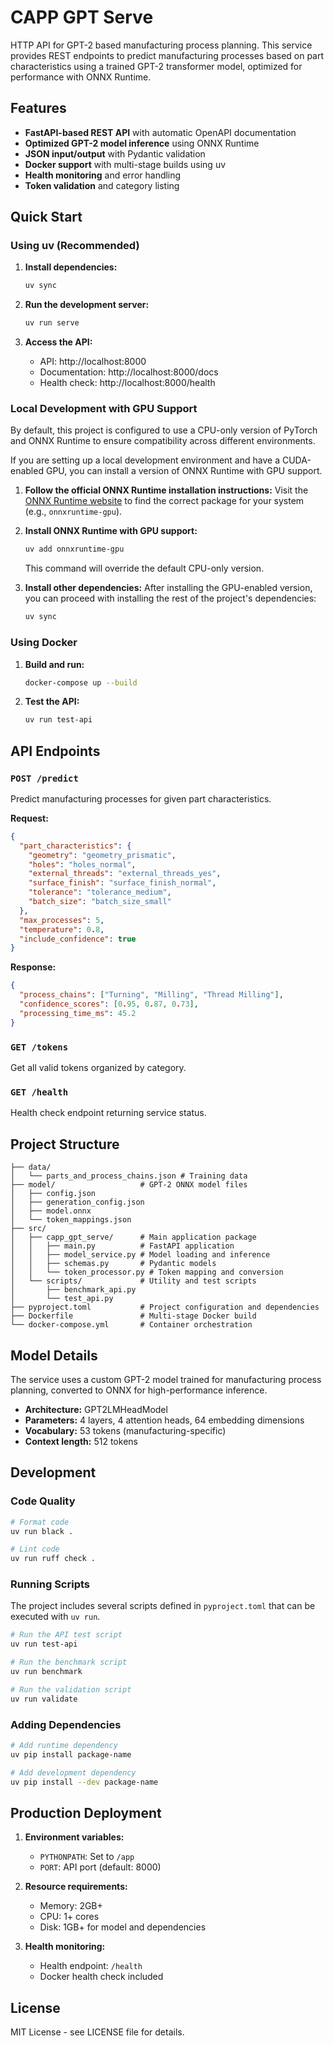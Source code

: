 # CAPP GPT Serve

HTTP API for GPT-2 based manufacturing process planning. This service provides REST endpoints to predict manufacturing processes based on part characteristics using a trained GPT-2 transformer model, optimized for performance with ONNX Runtime.

## Features

- **FastAPI-based REST API** with automatic OpenAPI documentation
- **Optimized GPT-2 model inference** using ONNX Runtime
- **JSON input/output** with Pydantic validation
- **Docker support** with multi-stage builds using uv
- **Health monitoring** and error handling
- **Token validation** and category listing

## Quick Start

### Using uv (Recommended)

1. **Install dependencies:**
   ```bash
   uv sync
   ```

2. **Run the development server:**
   ```bash
   uv run serve
   ```

3. **Access the API:**
   - API: http://localhost:8000
   - Documentation: http://localhost:8000/docs
   - Health check: http://localhost:8000/health

### Local Development with GPU Support

By default, this project is configured to use a CPU-only version of PyTorch and ONNX Runtime to ensure compatibility across different environments.

If you are setting up a local development environment and have a CUDA-enabled GPU, you can install a version of ONNX Runtime with GPU support.

1.  **Follow the official ONNX Runtime installation instructions:** Visit the [ONNX Runtime website](https://onnxruntime.ai/docs/install/) to find the correct package for your system (e.g., `onnxruntime-gpu`).

2.  **Install ONNX Runtime with GPU support:**
    ```bash
    uv add onnxruntime-gpu
    ```
    This command will override the default CPU-only version.

3.  **Install other dependencies:** After installing the GPU-enabled version, you can proceed with installing the rest of the project's dependencies:
    ```bash
    uv sync
    ```

### Using Docker

1. **Build and run:**
   ```bash
   docker-compose up --build
   ```

2. **Test the API:**
   ```bash
   uv run test-api
   ```

## API Endpoints

### `POST /predict`
Predict manufacturing processes for given part characteristics.

**Request:**
```json
{
  "part_characteristics": {
    "geometry": "geometry_prismatic",
    "holes": "holes_normal",
    "external_threads": "external_threads_yes",
    "surface_finish": "surface_finish_normal",
    "tolerance": "tolerance_medium",
    "batch_size": "batch_size_small"
  },
  "max_processes": 5,
  "temperature": 0.8,
  "include_confidence": true
}
```

**Response:**
```json
{
  "process_chains": ["Turning", "Milling", "Thread Milling"],
  "confidence_scores": [0.95, 0.87, 0.73],
  "processing_time_ms": 45.2
}
```

### `GET /tokens`
Get all valid tokens organized by category.

### `GET /health`
Health check endpoint returning service status.

## Project Structure

```
├── data/
│   └── parts_and_process_chains.json # Training data
├── model/                   # GPT-2 ONNX model files
│   ├── config.json
│   ├── generation_config.json
│   ├── model.onnx
│   └── token_mappings.json
├── src/
│   ├── capp_gpt_serve/      # Main application package
│   │   ├── main.py          # FastAPI application
│   │   ├── model_service.py # Model loading and inference
│   │   ├── schemas.py       # Pydantic models
│   │   └── token_processor.py # Token mapping and conversion
│   └── scripts/             # Utility and test scripts
│       ├── benchmark_api.py
│       └── test_api.py
├── pyproject.toml           # Project configuration and dependencies
├── Dockerfile               # Multi-stage Docker build
└── docker-compose.yml       # Container orchestration
```

## Model Details

The service uses a custom GPT-2 model trained for manufacturing process planning, converted to ONNX for high-performance inference.
- **Architecture:** GPT2LMHeadModel
- **Parameters:** 4 layers, 4 attention heads, 64 embedding dimensions
- **Vocabulary:** 53 tokens (manufacturing-specific)
- **Context length:** 512 tokens

## Development

### Code Quality
```bash
# Format code
uv run black .

# Lint code
uv run ruff check .
```

### Running Scripts

The project includes several scripts defined in `pyproject.toml` that can be executed with `uv run`.

```bash
# Run the API test script
uv run test-api

# Run the benchmark script
uv run benchmark

# Run the validation script
uv run validate
```

### Adding Dependencies
```bash
# Add runtime dependency
uv pip install package-name

# Add development dependency
uv pip install --dev package-name
```

## Production Deployment

1. **Environment variables:**
   - `PYTHONPATH`: Set to `/app`
   - `PORT`: API port (default: 8000)

2. **Resource requirements:**
   - Memory: 2GB+
   - CPU: 1+ cores
   - Disk: 1GB+ for model and dependencies

3. **Health monitoring:**
   - Health endpoint: `/health`
   - Docker health check included

## License

MIT License - see LICENSE file for details.
